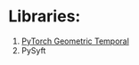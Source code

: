 # Libraries:

1. [PyTorch Geometric Temporal](https://github.com/andmanousakis/pytorch_geometric_temporal)
2. PySyft
